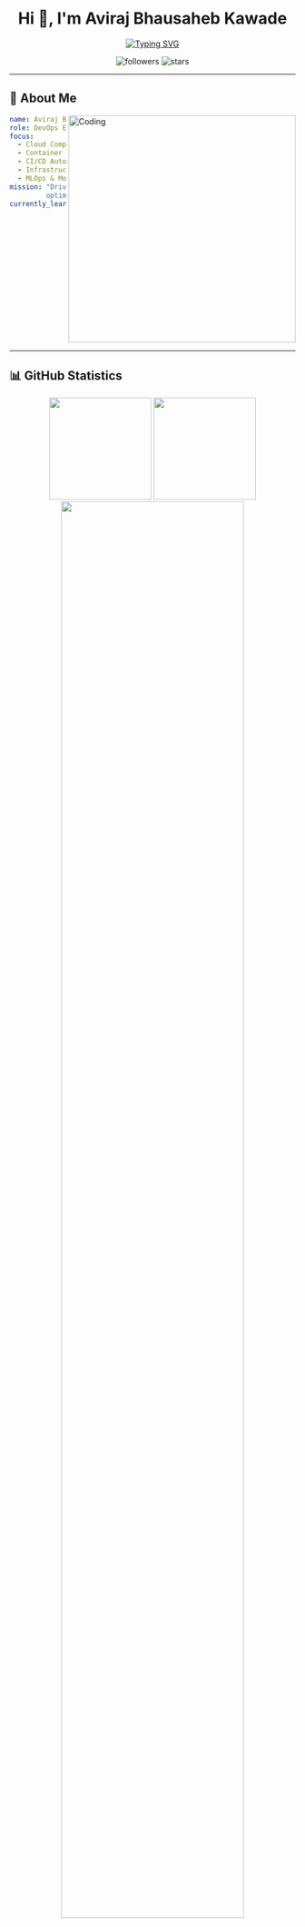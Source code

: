 <div align="center">

# Hi 👋, I'm Aviraj Bhausaheb Kawade

<a href="https://git.io/typing-svg">
  <img src="https://readme-typing-svg.demolab.com?font=Fira+Code&weight=600&size=28&duration=3000&pause=1000&color=2E9EF7&center=true&vCenter=true&width=600&lines=DevOps+Engineer+%E2%9A%99%EF%B8%8F;Cloud+Architecture+Enthusiast+%E2%98%81%EF%B8%8F;Automation+%26+CI%2FCD+Expert+%F0%9F%9A%80;MLOps+%26+Kubernetes+Pro+%F0%9F%93%A6" alt="Typing SVG" />
</a>

<p align="center">
  <img src="https://img.shields.io/github/followers/AVI5211?label=Followers&style=social" alt="followers" />
  <img src="https://img.shields.io/github/stars/AVI5211?label=Total%20Stars&style=social" alt="stars" />
</p>

</div>

---

## 🚀 About Me

<img align="right" alt="Coding" width="400" src="https://media.giphy.com/media/jRf5fsn8G6YaogAWxn/giphy.gif">

```yaml
name: Aviraj Bhausaheb Kawade
role: DevOps Engineer ⚙️
focus:
  - Cloud Computing ☁️
  - Container Orchestration 📦
  - CI/CD Automation 🔄
  - Infrastructure as Code 🏗️
  - MLOps & Monitoring 📊
mission: "Driving innovation through automation and 
         optimizing software delivery workflows"
currently_learning: "Advanced Kubernetes & Cloud-Native Tech"
```

<br clear="right"/>

---

## 📊 GitHub Statistics

<div align="center">
  <img height="180em" src="https://github-readme-stats.vercel.app/api?username=AVI5211&show_icons=true&theme=tokyonight&include_all_commits=true&count_private=true"/>
  <img height="180em" src="https://github-readme-streak-stats.herokuapp.com/?user=AVI5211&theme=tokyonight"/>
</div>

<div align="center">
  <img src="https://github-profile-summary-cards.vercel.app/api/cards/profile-details?username=AVI5211&theme=tokyonight" width="80%"/>
</div>

---


## 📊 Real-Time GitHub Statistics

<div align="center">

### 📈 Profile Overview

| 📦 Total Repositories | 🔓 Public | 🔒 Private | 👥 Followers | 👤 Following |
|:---:|:---:|:---:|:---:|:---:|
| **86** | 45 | 41 | **15** | 3 |

</div>

### 💻 Top Programming Languages

  - ![Python](https://img.shields.io/badge/-Python-3776AB?style=flat-square&logo=python&logoColor=white) `20 repos`
  - ![HTML](https://img.shields.io/badge/-HTML-E34F26?style=flat-square&logo=html&logoColor=white) `16 repos`
  - ![CSS](https://img.shields.io/badge/-CSS-1572B6?style=flat-square&logo=css&logoColor=white) `9 repos`
  - ![TypeScript](https://img.shields.io/badge/-TypeScript-3178C6?style=flat-square&logo=typescript&logoColor=white) `8 repos`
  - ![PHP](https://img.shields.io/badge/-PHP-777BB4?style=flat-square&logo=php&logoColor=white) `5 repos`
  - ![JavaScript](https://img.shields.io/badge/-JavaScript-F7DF1E?style=flat-square&logo=javascript&logoColor=white) `4 repos`
  - ![Dockerfile](https://img.shields.io/badge/-Dockerfile-2496ED?style=flat-square&logo=dockerfile&logoColor=white) `2 repos`
  - ![Jupyter Notebook](https://img.shields.io/badge/-Jupyter Notebook-F37626?style=flat-square&logo=jupyter-notebook&logoColor=white) `2 repos`

### 🌟 Featured Repositories

  - ⭐ **[kubernetes-in-one-shot](https://github.com/AVI5211/kubernetes-in-one-shot)** - 2 stars | JavaScript
  - ⭐ **[awesome-remote-job](https://github.com/AVI5211/awesome-remote-job)** - 1 stars | N/A
  - ⭐ **[Two-Tier-Flask-App](https://github.com/AVI5211/Two-Tier-Flask-App)** - 1 stars | HTML
  - ⭐ **[User_profile_app_using_docker](https://github.com/AVI5211/User_profile_app_using_docker)** - 1 stars | HTML

<div align="center">
  <sub>📅 Last Updated: October 22, 2025 at 10:43 UTC</sub>
</div>

---

## 📈 Coding Activity

<div align="center">
  <img src="https://github-readme-activity-graph.vercel.app/graph?username=AVI5211&theme=tokyo-night&hide_border=true" width="90%"/>
</div>

---
## 🌐 Connect With Me

<div align="center">

<a href="https://www.linkedin.com/in/aviraj-bhausaheb-kawade/">
  <img src="https://img.shields.io/badge/LinkedIn-0077B5?style=for-the-badge&logo=linkedin&logoColor=white" alt="LinkedIn"/>
</a>
<a href="mailto:avirajbhausahebkawade@gmail.com">
  <img src="https://img.shields.io/badge/Email-D14836?style=for-the-badge&logo=gmail&logoColor=white" alt="Email"/>
</a>
<a href="https://aviraj.info/">
  <img src="https://img.shields.io/badge/Portfolio-000000?style=for-the-badge&logo=About.me&logoColor=white" alt="Portfolio"/>
</a>

<br/><br/>

<img src="https://media.giphy.com/media/LnQjpWaON8nhr21vNW/giphy.gif" width="60">

### � I love connecting with different people!

*Feel free to reach out if you want to collaborate on projects, discuss DevOps, or just say hi!* �

</div>

---

<div align="center">

### ⭐ Show some love by starring my repositories!

<a href="https://git.io/typing-svg">
  <img src="https://readme-typing-svg.demolab.com?font=Fira+Code&weight=600&size=24&duration=3000&pause=1000&color=60F74D&center=true&vCenter=true&width=500&lines=Thanks+for+visiting!+%F0%9F%98%8A;You're+Awesome!+%E2%AD%90;Let's+Build+Something+Amazing!+%F0%9F%9A%80" alt="Typing SVG" />
</a>

<br/><br/>

<!-- Visitor Counter with Base Count -->
<p align="center">
  <!-- Counter that continues from your base -->
  <img src="https://count.getloli.com/get/@AVI5211?theme=rule34" alt="Profile Views" />
  <br/><br/>
  <!-- GitHub specific counter -->
  <img src="https://komarev.com/ghpvc/?username=AVI5211&label=GitHub%20Profile%20Views&color=blueviolet&style=for-the-badge&base=3652" alt="GitHub Profile Views" />
  <br/><br/>
  <sub>🎯 Combined total views across all platforms: 3,652+</sub>
</p>

<img src="https://capsule-render.vercel.app/api?type=waving&color=gradient&height=100&section=footer"/>

</div>
